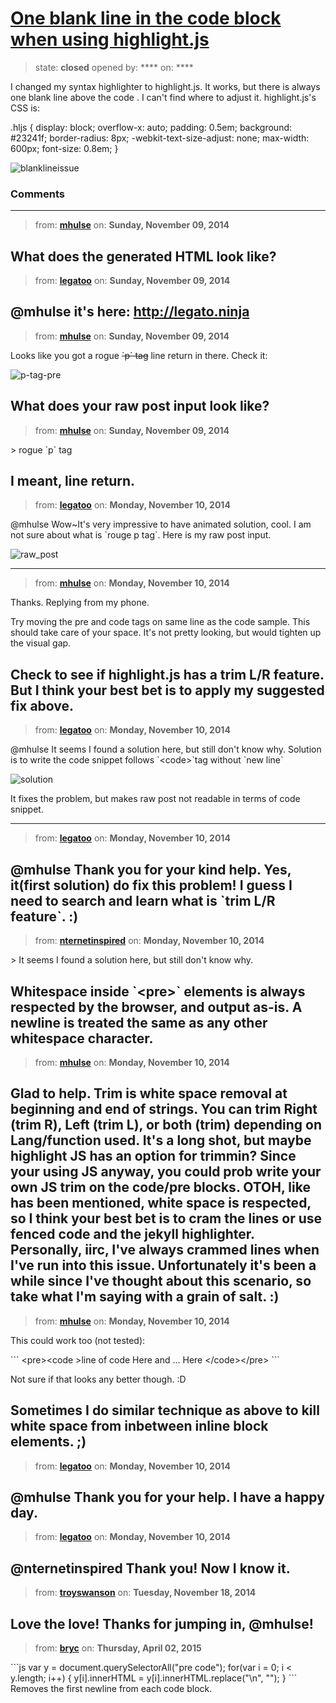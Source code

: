 # [One blank line in the code block when using highlight.js](https://github.com/jekyll/jekyll-help/issues/191)

> state: **closed** opened by: **** on: ****

I changed my syntax highlighter to highlight.js. It works, but there is always one blank line above the code . I can&#x27;t find where to adjust it. highlight.js&#x27;s CSS is:

.hljs {
  display: block;
  overflow-x: auto;
  padding: 0.5em;
  background: #23241f;
  border-radius: 8px;
  -webkit-text-size-adjust: none;
  max-width:  600px;
  font-size: 0.8em;
}

![blanklineissue](https://cloud.githubusercontent.com/assets/1506580/4967714/d311c514-6820-11e4-8920-91a7cf26d9c6.png)


### Comments

---
> from: [**mhulse**](https://github.com/jekyll/jekyll-help/issues/191#issuecomment-62347556) on: **Sunday, November 09, 2014**

What does the generated HTML look like?
---
> from: [**legatoo**](https://github.com/jekyll/jekyll-help/issues/191#issuecomment-62347663) on: **Sunday, November 09, 2014**

@mhulse it&#x27;s here: http://legato.ninja
---
> from: [**mhulse**](https://github.com/jekyll/jekyll-help/issues/191#issuecomment-62349011) on: **Sunday, November 09, 2014**

Looks like you got a rogue ~~&#x60;p&#x60; tag~~ line return in there. Check it:

![p-tag-pre](https://cloud.githubusercontent.com/assets/218624/4972314/6689dfc4-68a9-11e4-8bab-d9d4c5d46497.gif)

What does your raw post input look like?
---
> from: [**mhulse**](https://github.com/jekyll/jekyll-help/issues/191#issuecomment-62349370) on: **Sunday, November 09, 2014**

&gt; rogue &#x60;p&#x60; tag

I meant, line return.
---
> from: [**legatoo**](https://github.com/jekyll/jekyll-help/issues/191#issuecomment-62356810) on: **Monday, November 10, 2014**

@mhulse Wow~It&#x27;s very impressive to have animated solution, cool. I am not sure about what is &#x60;rouge p tag&#x60;. Here is my raw post input.

![raw_post](https://cloud.githubusercontent.com/assets/1506580/4973212/b71f02e4-68b7-11e4-838b-224fbf764119.png)

---
> from: [**mhulse**](https://github.com/jekyll/jekyll-help/issues/191#issuecomment-62359887) on: **Monday, November 10, 2014**

Thanks. Replying from my phone. 

Try moving the pre and code tags on same line as the code sample. This should take care of your space. It&#x27;s not pretty looking, but would tighten up the visual gap. 

Check to see if highlight.js has a trim L/R feature.  But I think your best bet is to apply my suggested fix above.
---
> from: [**legatoo**](https://github.com/jekyll/jekyll-help/issues/191#issuecomment-62361245) on: **Monday, November 10, 2014**

@mhulse It seems I found a solution here, but still don&#x27;t know why. Solution is to write the code snippet follows &#x60;&lt;code&gt;&#x60;tag without &#x60;new line&#x60;

![solution](https://cloud.githubusercontent.com/assets/1506580/4973786/961189b6-6900-11e4-9fe7-c3b7a4633209.png)

It fixes the problem, but makes raw post not readable in terms of code snippet.

---
> from: [**legatoo**](https://github.com/jekyll/jekyll-help/issues/191#issuecomment-62362608) on: **Monday, November 10, 2014**

@mhulse Thank you for your kind help. Yes, it(first solution) do fix this problem! I guess I need to search and learn what is &#x60;trim L/R feature&#x60;. :)
---
> from: [**nternetinspired**](https://github.com/jekyll/jekyll-help/issues/191#issuecomment-62362817) on: **Monday, November 10, 2014**

&gt; It seems I found a solution here, but still don&#x27;t know why.

Whitespace inside &#x60;&lt;pre&gt;&#x60; elements is always respected by the browser, and output as-is. A newline is treated the same as any other whitespace character.
---
> from: [**mhulse**](https://github.com/jekyll/jekyll-help/issues/191#issuecomment-62365754) on: **Monday, November 10, 2014**

Glad to help. Trim is white space removal at beginning and end of strings. You can trim Right (trim R), Left (trim L), or both (trim) depending on Lang/function used. It&#x27;s a long shot, but maybe highlight JS has an option for trimmin? Since your using JS anyway, you could prob write your own JS trim on the code/pre blocks.  OTOH, like has been mentioned, white space is respected, so I think your best bet is to cram the lines or use fenced code and the jekyll highlighter.  Personally, iirc, I&#x27;ve always crammed lines when I&#x27;ve run into this issue. Unfortunately it&#x27;s been a while since I&#x27;ve thought about this scenario, so take what I&#x27;m saying with a grain of salt. :)
---
> from: [**mhulse**](https://github.com/jekyll/jekyll-help/issues/191#issuecomment-62366448) on: **Monday, November 10, 2014**

This could work too (not tested):

&#x60;&#x60;&#x60;
&lt;pre&gt;&lt;code
&gt;line of code
Here and ...
Here
&lt;/code&gt;&lt;/pre&gt;
&#x60;&#x60;&#x60;

Not sure if that looks any better though. :D

Sometimes I do similar technique as above to kill white space from inbetween inline block elements. ;)
---
> from: [**legatoo**](https://github.com/jekyll/jekyll-help/issues/191#issuecomment-62380129) on: **Monday, November 10, 2014**

@mhulse Thank you for your help. I have a happy day.
---
> from: [**legatoo**](https://github.com/jekyll/jekyll-help/issues/191#issuecomment-62380194) on: **Monday, November 10, 2014**

@nternetinspired Thank you! Now I know it.
---
> from: [**troyswanson**](https://github.com/jekyll/jekyll-help/issues/191#issuecomment-63563704) on: **Tuesday, November 18, 2014**

Love the love! Thanks for jumping in, @mhulse!
---
> from: [**bryc**](https://github.com/jekyll/jekyll-help/issues/191#issuecomment-89039983) on: **Thursday, April 02, 2015**

&#x60;&#x60;&#x60;js
var y = document.querySelectorAll(&quot;pre code&quot;);
for(var i = 0; i &lt; y.length; i++) {
  y[i].innerHTML = y[i].innerHTML.replace(&quot;\n&quot;, &quot;&quot;);
}
&#x60;&#x60;&#x60;
Removes the first newline from each code block.
